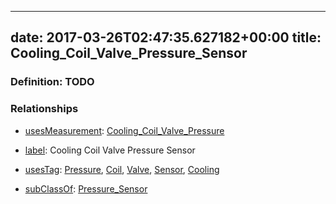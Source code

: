 
---
date: 2017-03-26T02:47:35.627182+00:00
title: Cooling_Coil_Valve_Pressure_Sensor
---
### Definition: TODO

### Relationships

* [usesMeasurement](https://brickschema.org/schema/1.0/BrickFrame#usesMeasurement): [Cooling_Coil_Valve_Pressure](https://brickschema.org/schema/1.0/Brick#Cooling_Coil_Valve_Pressure)

* [label](http://www.w3.org/2000/01/rdf-schema#label): Cooling Coil Valve Pressure Sensor

* [usesTag](https://brickschema.org/schema/1.0/BrickFrame#usesTag): [Pressure](https://brickschema.org/schema/1.0/BrickTag#Pressure), [Coil](https://brickschema.org/schema/1.0/BrickTag#Coil), [Valve](https://brickschema.org/schema/1.0/BrickTag#Valve), [Sensor](https://brickschema.org/schema/1.0/BrickTag#Sensor), [Cooling](https://brickschema.org/schema/1.0/BrickTag#Cooling)

* [subClassOf](http://www.w3.org/2000/01/rdf-schema#subClassOf): [Pressure_Sensor](https://brickschema.org/schema/1.0/Brick#Pressure_Sensor)
